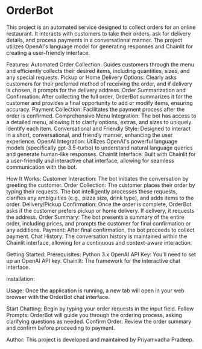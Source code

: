 # OrderBot

This project is an automated service designed to collect orders for an online restaurant. It interacts with customers to take their orders, ask for delivery details, and process payments in a conversational manner. The project utilizes OpenAI's language model for generating responses and Chainlit for creating a user-friendly interface.

Features:
Automated Order Collection: Guides customers through the menu and efficiently collects their desired items, including quantities, sizes, and any special requests.
Pickup or Home Delivery Options: Clearly asks customers for their preferred method of receiving the order, and if delivery is chosen, it prompts for the delivery address.
Order Summarization and Confirmation: After collecting the full order, OrderBot summarizes it for the customer and provides a final opportunity to add or modify items, ensuring accuracy.
Payment Collection: Facilitates the payment process after the order is confirmed.
Comprehensive Menu Integration: The bot has access to a detailed menu, allowing it to clarify options, extras, and sizes to uniquely identify each item.
Conversational and Friendly Style: Designed to interact in a short, conversational, and friendly manner, enhancing the user experience.
OpenAI Integration: Utilizes OpenAI's powerful language models (specifically gpt-3.5-turbo) to understand natural language queries and generate human-like responses.
Chainlit Interface: Built with Chainlit for a user-friendly and interactive chat interface, allowing for seamless communication with the bot.

How It Works:
Customer Interaction: The bot initiates the conversation by greeting the customer.
Order Collection: The customer places their order by typing their requests. The bot intelligently processes these requests, clarifies any ambiguities (e.g., pizza size, drink type), and adds items to the order.
Delivery/Pickup Confirmation: Once the order is complete, OrderBot asks if the customer prefers pickup or home delivery. If delivery, it requests the address.
Order Summary: The bot presents a summary of the entire order, including prices, and prompts the customer for final confirmation or any additions.
Payment: After final confirmation, the bot proceeds to collect payment.
Chat History: The conversation history is maintained within the Chainlit interface, allowing for a continuous and context-aware interaction.

Getting Started:
Prerequisites:
Python 3.x
OpenAI API Key: You'll need to set up an OpenAI API key.
Chainlit: The framework for the interactive chat interface.

Installation:

Usage:
Once the application is running, a new tab will open in your web browser with the OrderBot chat interface.

Start Chatting: Begin by typing your order requests in the input field.
Follow Prompts: OrderBot will guide you through the ordering process, asking clarifying questions as needed.
Confirm Order: Review the order summary and confirm before proceeding to payment.

Author: This project is developed and maintained by Priyamvadha Pradeep.